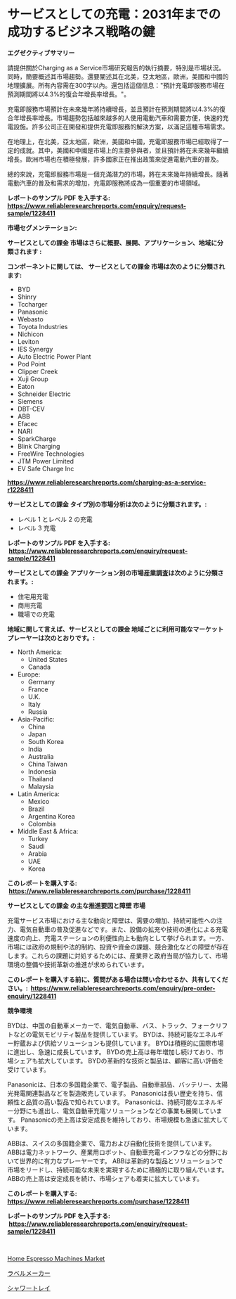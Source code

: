 <p><h1>サービスとしての充電：2031年までの成功するビジネス戦略の鍵</h1></p><p><strong>エグゼクティブサマリー</strong></p>
<p><p>請提供關於Charging as a Service市場研究報告的執行摘要，特別是市場狀況。同時，簡要概述其市場趨勢。還要闡述其在北美，亞太地區，歐洲，美國和中國的地理擴展。所有內容需在300字以內。還包括這個信息："預計充電即服務市場在預測期間將以4.3%的復合年增長率增長。"。</p><p>充電即服務市場預計在未來幾年將持續增長，並且預計在預測期間將以4.3%的復合年增長率增長。市場趨勢包括越來越多的人使用電動汽車和需要方便，快速的充電設施。許多公司正在開發和提供充電即服務的解決方案，以滿足這種市場需求。</p><p>在地理上，在北美，亞太地區，歐洲，美國和中國，充電即服務市場已經取得了一定的成就。其中，美國和中國是市場上的主要參與者，並且預計將在未來幾年繼續增長。歐洲市場也在積極發展，許多國家正在推出政策來促進電動汽車的普及。</p><p>總的來說，充電即服務市場是一個充滿潛力的市場，將在未來幾年持續增長。隨著電動汽車的普及和需求的增加，充電即服務將成為一個重要的市場領域。</p></p>
<p><strong>レポートのサンプル PDF を入手する: <a href="https://www.reliableresearchreports.com/enquiry/request-sample/1228411">https://www.reliableresearchreports.com/enquiry/request-sample/1228411</a></strong></p>
<p><strong>市場セグメンテーション:</strong></p>
<p><strong> サービスとしての課金 市場はさらに概要、展開、アプリケーション、地域に分類されます :</strong></p>
<p><strong>コンポーネントに関しては、 サービスとしての課金 市場は次のように分類されます: &nbsp;</strong></p>
<p><ul><li>BYD</li><li>Shinry</li><li>Tccharger</li><li>Panasonic</li><li>Webasto</li><li>Toyota Industries</li><li>Nichicon</li><li>Leviton</li><li>IES Synergy</li><li>Auto Electric Power Plant</li><li>Pod Point</li><li>Clipper Creek</li><li>Xuji Group</li><li>Eaton</li><li>Schneider Electric</li><li>Siemens</li><li>DBT-CEV</li><li>ABB</li><li>Efacec</li><li>NARI</li><li>SparkCharge</li><li>Blink Charging</li><li>FreeWire Technologies</li><li>JTM Power Limited</li><li>EV Safe Charge Inc</li></ul></p>
<p><strong><a href="https://www.reliableresearchreports.com/charging-as-a-service-r1228411">https://www.reliableresearchreports.com/charging-as-a-service-r1228411</a></strong></p>
<p><strong> サービスとしての課金 タイプ別の市場分析は次のように分類されます。:</strong></p>
<p><ul><li>レベル 1 とレベル 2 の充電</li><li>レベル 3 充電</li></ul></p>
<p><strong>レポートのサンプル PDF を入手する: &nbsp;<a href="https://www.reliableresearchreports.com/enquiry/request-sample/1228411">https://www.reliableresearchreports.com/enquiry/request-sample/1228411</a></strong></p>
<p><strong> サービスとしての課金 アプリケーション別の市場産業調査は次のように分類されます。:</strong></p>
<p><ul><li>住宅用充電</li><li>商用充電</li><li>職場での充電</li></ul></p>
<p><strong>地域に関して言えば、サービスとしての課金 地域ごとに利用可能なマーケットプレーヤーは次のとおりです。:</strong></p>
<p><ul>
    <li>
        North America:
        <ul>
            <li>United States</li>
            <li>Canada</li>
        </ul>
    </li>
    <li>
        Europe:
        <ul>
            <li>Germany</li>
            <li>France</li>
            <li>U.K.</li>
            <li>Italy</li>
            <li>Russia</li>
        </ul>
    </li>
    <li>
        Asia-Pacific:
        <ul>
            <li>China</li>
            <li>Japan</li>
            <li>South Korea</li>
            <li>India</li>
            <li>Australia</li>
            <li>China Taiwan</li>
            <li>Indonesia</li>
            <li>Thailand</li>
            <li>Malaysia</li>
        </ul>
    </li>
    <li>
        Latin America:
        <ul>
            <li>Mexico</li>
            <li>Brazil</li>
            <li>Argentina Korea</li>
            <li>Colombia</li>
        </ul>
    </li>
    <li>
        Middle East & Africa:
        <ul>
            <li>Turkey</li>
            <li>Saudi</li>
            <li>Arabia</li>
            <li>UAE</li>
            <li>Korea</li>
        </ul>
    </li>
    </ul></p>
<p><strong>このレポートを購入する: &nbsp;<a href="https://www.reliableresearchreports.com/purchase/1228411">https://www.reliableresearchreports.com/purchase/1228411</a></strong></p>
<p><strong>サービスとしての課金 の主な推進要因と障壁 市場</strong></p>
<p><p>充電サービス市場における主な動向と障壁は、需要の増加、持続可能性への注力、電気自動車の普及促進などです。また、設備の拡充や技術の進化による充電速度の向上、充電ステーションの利便性向上も動向として挙げられます。一方、市場には政府の規制や法的制約、投資や資金の課題、競合激化などの障壁が存在します。これらの課題に対処するためには、産業界と政府当局が協力して、市場環境の整備や技術革新の推進が求められています。</p></p>
<p><strong>このレポートを購入する前に、質問がある場合は問い合わせるか、共有してください。:&nbsp; <a href="https://www.reliableresearchreports.com/enquiry/pre-order-enquiry/1228411">https://www.reliableresearchreports.com/enquiry/pre-order-enquiry/1228411</a></strong></p>
<p><strong>競争環境</strong></p>
<p><p>BYDは、中国の自動車メーカーで、電気自動車、バス、トラック、フォークリフトなどの電気モビリティ製品を提供しています。 BYDは、持続可能なエネルギー貯蔵および供給ソリューションも提供しています。 BYDは積極的に国際市場に進出し、急速に成長しています。 BYDの売上高は毎年増加し続けており、市場シェアも拡大しています。 BYDの革新的な技術と製品は、顧客に高い評価を受けています。</p><p>Panasonicは、日本の多国籍企業で、電子製品、自動車部品、バッテリー、太陽光発電関連製品などを製造販売しています。 Panasonicは長い歴史を持ち、信頼性と品質の高い製品で知られています。 Panasonicは、持続可能なエネルギー分野にも進出し、電気自動車充電ソリューションなどの事業も展開しています。 Panasonicの売上高は安定成長を維持しており、市場規模も急速に拡大しています。</p><p>ABBは、スイスの多国籍企業で、電力および自動化技術を提供しています。 ABBは電力ネットワーク、産業用ロボット、自動車充電インフラなどの分野において世界的に有力なプレーヤーです。 ABBは革新的な製品とソリューションで市場をリードし、持続可能な未来を実現するために積極的に取り組んでいます。 ABBの売上高は安定成長を続け、市場シェアも着実に拡大しています。</p></p>
<p><strong>このレポートを購入する: &nbsp; <a href="https://www.reliableresearchreports.com/purchase/1228411">https://www.reliableresearchreports.com/purchase/1228411</a></strong></p>
<p><strong>レポートのサンプル PDF を入手する: &nbsp;<a href="https://www.reliableresearchreports.com/enquiry/request-sample/1228411">https://www.reliableresearchreports.com/enquiry/request-sample/1228411</a></strong><strong></strong></p>
<p>&nbsp;</p>
<p><p><a href="https://github.com/brenzgnarento/Market-Research-Report-List-2/blob/main/home-espresso-machines-market.md">Home Espresso Machines Market</a></p><p><a href="https://medium.com/@claudehintz/%E3%83%A9%E3%83%99%E3%83%AB%E3%83%A1%E3%83%BC%E3%82%AB%E3%83%BC%E3%81%AE%E5%B8%82%E5%A0%B4%E3%82%B7%E3%82%A7%E3%82%A2%E3%81%AE%E9%80%B2%E5%8C%96%E3%81%A8%E5%B8%82%E5%A0%B4%E6%88%90%E9%95%B7%E3%83%88%E3%83%AC%E3%83%B3%E3%83%892024%E5%B9%B4%E3%81%8B%E3%82%892031%E5%B9%B4%E3%81%BE%E3%81%A7-479c007d5e31">ラベルメーカー</a></p><p><a href="https://medium.com/@billyarton5656871/%E3%82%B7%E3%83%A3%E3%83%AF%E3%83%BC%E3%83%88%E3%83%AC%E3%82%A4%E5%B8%82%E5%A0%B4%E3%81%AE%E6%B4%9E%E5%AF%9F-%E5%B8%82%E5%A0%B4%E5%8B%95%E5%90%91-%E6%88%90%E9%95%B7-2024%E5%B9%B4%E3%81%8B%E3%82%892031%E5%B9%B4%E3%81%AE%E4%BA%88%E6%B8%AC-ae4e7f6e97b8">シャワートレイ</a></p></p>